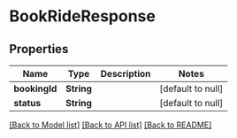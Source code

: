# BookRideResponse
## Properties

| Name | Type | Description | Notes |
|------------ | ------------- | ------------- | -------------|
| **bookingId** | **String** |  | [default to null] |
| **status** | **String** |  | [default to null] |

[[Back to Model list]](../../README.md#documentation-for-models) [[Back to API list]](../../README.md#documentation-for-api-endpoints) [[Back to README]](../../README.md)

